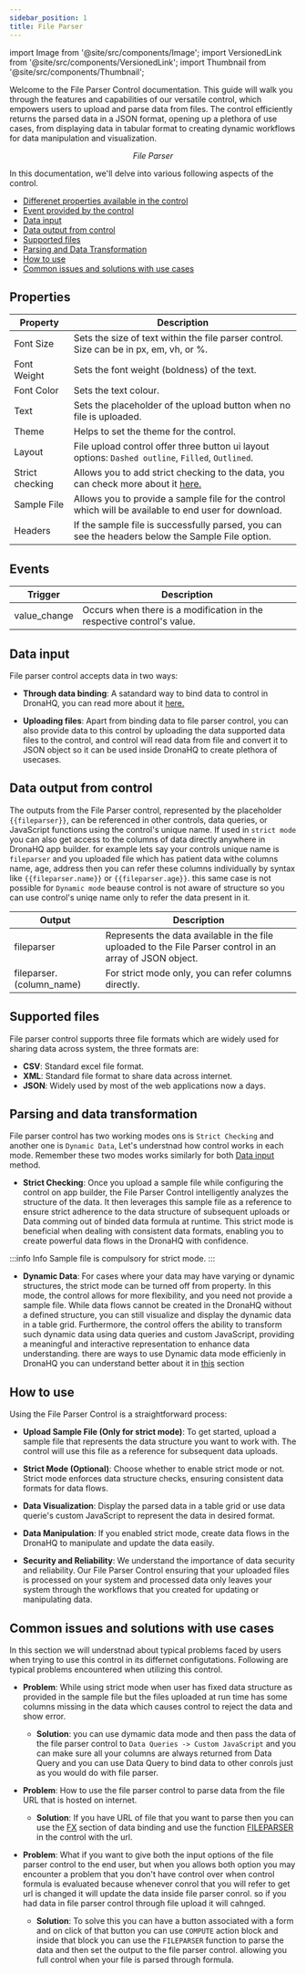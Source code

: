 ```yaml
---
sidebar_position: 1
title: File Parser
---
```


import Image from '@site/src/components/Image'; import VersionedLink from '@site/src/components/VersionedLink'; import
Thumbnail from '@site/src/components/Thumbnail';

Welcome to the File Parser Control documentation. This guide will walk you through the features and capabilities of our versatile control, which empowers users to upload and parse data from files. The control efficiently returns the parsed data in a JSON format, opening up a plethora of use cases, from displaying data in tabular format to creating dynamic workflows for data manipulation and visualization.

<figure>
  <Thumbnail src="/img/reference/controls/file-parser/preview.png" alt="File Parser" />
  <figcaption align = "center"><i>File Parser</i></figcaption>
</figure>

In this documentation, we'll delve into various following aspects of the control.

- [Differenet properties available in the control](./file_parser.md/#properties)
- [Event provided by the control](./file_parser.md/#events)
- [Data input](./file_parser.md/#data-input)
- [Data output from control](./file_parser.md/#data-output-from-control)
- [Supported files](./file_parser.md/#supported-files)
- [Parsing and Data Transformation](./file_parser.md/#parsing-and-data-transformation)
- [How to use](./file_parser.md/#how-to-use)
- [Common issues and solutions with use cases](./file_parser.md/#common-issues-and-solutions-with-use-cases)



## Properties

| Property              | Description                                                                                                   |
|-----------------------|---------------------------------------------------------------------------------------------------------------|
| Font Size             | Sets the size of text within the file parser control. Size can be in px, em, vh, or %.                        |
| Font Weight           | Sets the font weight (boldness) of the text.                                                                  |
| Font Color            | Sets the text colour.                                                                                         |
| Text                  | Sets the placeholder of the upload button when no file is uploaded.                                           |
| Theme                 | Helps to set the theme for the control.                                                                       |
| Layout                | File upload control offer three button ui layout options: `Dashed outline`, `Filled`, `Outlined`.             |
| Strict checking       | Allows you to add strict checking to the data, you can check more about it [here.](./file_parser.md/#parsing-and-data-transformation)                         |
| Sample File           | Allows you to provide a sample file for the control which will be available to end user for download.         |
| Headers               | If the sample file is successfully parsed, you can see the headers below the Sample File option.              |



## Events

| Trigger                  | Description                                                                             |
|--------------------------|-----------------------------------------------------------------------------------------|
| value_change             | Occurs when there is a modification in the respective control's value.                  |


## Data input

File parser control accepts data in two ways:
- **Through data binding**: A satandard way to bind data to control in DronaHQ, you can read more about it [here.](/category/binding-data/)

- **Uploading files**: Apart from binding data to file parser control, you can also provide data to this control by uploading the data supported data files to the control, and control will read data from file and convert it to JSON object so it can be used inside DronaHQ to create plethora of usecases.

## Data output from control

The outputs from the File Parser control, represented by the placeholder `{{fileparser}}`, can be referenced in other controls, data queries, or JavaScript functions using the control's unique name. If used in `strict mode` you can also get access to the columns of data directly anywhere in DronaHQ app builder. for example lets say your controls unique name is `fileparser` and you uploaded file which has patient data withe columns name, age, address then you can refer these columns individually by syntax like `{{fileparser.name}}` or `{{fileparser.age}}`. this same case is not possible for `Dynamic mode` beause control is not aware of structure so you can use control's uniqe name only to refer the data present in it.

| Output                   | Description                                                                                                  |
|--------------------------|--------------------------------------------------------------------------------------------------------------|
| fileparser               | Represents the data available in the file uploaded to the File Parser control in an array of JSON object.    |
| fileparser.(column_name) | For strict mode only, you can refer columns directly.                                                        |

## Supported files

File parser control supports three file formats which are widely used for sharing data across system, the three formats are:
- **CSV**: Standard excel file format.
- **XML**: Standard file format to share data across internet.
- **JSON**: Widely used by most of the web applications now a days.

## Parsing and data transformation

File parser control has two working modes ons is `Strict Checking` and another one is `Dynamic Data`, Let's understnad how control works in each mode. 
Remember these two modes works similarly for both [Data input](./file_parser.md/#data-input) method.

- **Strict Checking**: Once you upload a sample file while configuring the control on app builder, the File Parser Control intelligently analyzes the structure of the data. It then leverages this sample file as a reference to ensure strict adherence to the data structure of subsequent uploads or Data comming out of binded data formula at runtime. This strict mode is beneficial when dealing with consistent data formats, enabling you to create powerful data flows in the DronaHQ with confidence.

:::info Info
Sample file is compulsory for strict mode.
:::

- **Dynamic Data**: For cases where your data may have varying or dynamic structures, the strict mode can be turned off from property. In this mode, the control allows for more flexibility, and you need not provide a sample file. While data flows cannot be created in the DronaHQ without a defined structure, you can still visualize and display the dynamic data in a table grid. Furthermore, the control offers the ability to transform such dynamic data using data queries and custom JavaScript, providing a meaningful and interactive representation to enhance data understanding. there are ways to use Dynamic data mode efficienly in DronaHQ you can understand better about it in [this](./file_parser.md/#common-issues-and-solutions-with-use-cases) section

## How to use

Using the File Parser Control is a straightforward process:

- **Upload Sample File (Only for strict mode)**: To get started, upload a sample file that represents the data structure you want to work with. The control will use this file as a reference for subsequent data uploads.

- **Strict Mode (Optional)**: Choose whether to enable strict mode or not. Strict mode enforces data structure checks, ensuring consistent data formats for data flows.

- **Data Visualization**: Display the parsed data in a table grid or use data querie's custom JavaScript to represent the data in desired format.

- **Data Manipulation**: If you enabled strict mode, create data flows in the DronaHQ to manipulate and update the data easily.

- **Security and Reliability**: We understand the importance of data security and reliability. Our File Parser Control ensuring that your uploaded files is processed on your system and processed data only leaves your system through the workflows that you created for updating or manipulating data.

## Common issues and solutions with use cases

In this section we will understnad about typical problems faced by users when trying to use this control in its differnet configutations. Following are typical problems encountered when utilizing this control.

- **Problem**: While using strict mode when user has fixed data structure as provided in the sample file but the files uploaded at run time has some columns missing in the data which causes control to reject the data and show error.
  - **Solution**: you can use dymamic data mode and then pass the data of the file parser control to `Data Queries -> Custom JavaScript` and you can make sure all your columns are always returned from Data Query and you can use Data Query to bind data to other conrols just as you would do with file parser.


- **Problem**: How to use the file parser control to parse data from the file URL that is hosted on internet.
  - **Solution**: If you have URL of file that you want to parse then you can use the [FX](/binding-data/fx_functions/) section of data binding and use the function [FILEPARSER](#) in the control with the url.


- **Problem**: What if you want to give both the input options of the file parser control to the end user, but when you allows both option you may encounter a problem that you don't have control over when control formula is evaluated because whenever conrol that you will refer to get url is changed it will update the data inside file parser conrol. so if you had data in file parser control through file upload it will cahnged.
    - **Solution**: To solve this you can have a button associated with a form and on click of that button you can use `COMPUTE` action block and inside that block you can use the `FILEPARSER` function to parse the data and then set the output to the file parser control. allowing you full control when your file is parsed through formula.